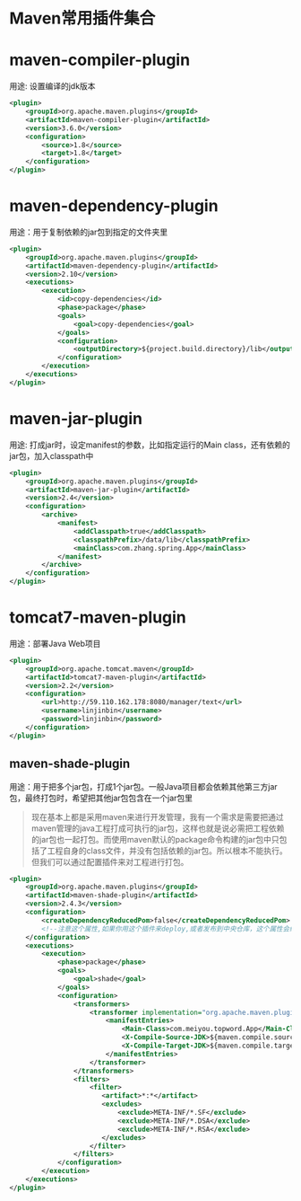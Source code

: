 Maven常用插件集合
=================

# maven-compiler-plugin
用途: 设置编译的jdk版本

```xml
<plugin>
    <groupId>org.apache.maven.plugins</groupId>
    <artifactId>maven-compiler-plugin</artifactId>
    <version>3.6.0</version>
    <configuration>
        <source>1.8</source>
        <target>1.8</target>
    </configuration>
</plugin>
```

# maven-dependency-plugin
用途：用于复制依赖的jar包到指定的文件夹里
```xml
<plugin>
    <groupId>org.apache.maven.plugins</groupId>
    <artifactId>maven-dependency-plugin</artifactId>
    <version>2.10</version>
    <executions>
        <execution>
            <id>copy-dependencies</id>
            <phase>package</phase>
            <goals>
                <goal>copy-dependencies</goal>
            </goals>
            <configuration>
                <outputDirectory>${project.build.directory}/lib</outputDirectory>
            </configuration>
        </execution>
    </executions>
</plugin>
```

# maven-jar-plugin
用途: 打成jar时，设定manifest的参数，比如指定运行的Main class，还有依赖的jar包，加入classpath中
```xml
<plugin>
    <groupId>org.apache.maven.plugins</groupId>
    <artifactId>maven-jar-plugin</artifactId>
    <version>2.4</version>
    <configuration>
        <archive>
            <manifest>
                <addClasspath>true</addClasspath>
                <classpathPrefix>/data/lib</classpathPrefix>
                <mainClass>com.zhang.spring.App</mainClass>
            </manifest>
        </archive>
    </configuration>
</plugin>
```

# tomcat7-maven-plugin
用途：部署Java Web项目
```xml
<plugin>
    <groupId>org.apache.tomcat.maven</groupId>
    <artifactId>tomcat7-maven-plugin</artifactId>
    <version>2.2</version>
    <configuration>
        <url>http://59.110.162.178:8080/manager/text</url>
        <username>linjinbin</username>
        <password>linjinbin</password>
    </configuration>
</plugin>
```

## maven-shade-plugin
用途：用于把多个jar包，打成1个jar包。一般Java项目都会依赖其他第三方jar包，最终打包时，希望把其他jar包包含在一个jar包里
>现在基本上都是采用maven来进行开发管理，我有一个需求是需要把通过maven管理的java工程打成可执行的jar包，这样也就是说必需把工程依赖的jar包也一起打包。而使用maven默认的package命令构建的jar包中只包括了工程自身的class文件，并没有包括依赖的jar包。所以根本不能执行。但我们可以通过配置插件来对工程进行打包。

```xml
<plugin>
    <groupId>org.apache.maven.plugins</groupId>
    <artifactId>maven-shade-plugin</artifactId>
    <version>2.4.3</version>
    <configuration>
        <createDependencyReducedPom>false</createDependencyReducedPom>
        <!--注意这个属性,如果你用这个插件来deploy,或者发布到中央仓库，这个属性会缩减你的pom文件,会把你依赖的<dependency>干掉-->
    </configuration>
    <executions>
        <execution>
            <phase>package</phase>
            <goals>
                <goal>shade</goal>
            </goals>
            <configuration>
                <transformers>
                    <transformer implementation="org.apache.maven.plugins.shade.resource.ManifestResourceTransformer">
                        <manifestEntries>
                            <Main-Class>com.meiyou.topword.App</Main-Class>
                            <X-Compile-Source-JDK>${maven.compile.source}</X-Compile-Source-JDK>
                            <X-Compile-Target-JDK>${maven.compile.target}</X-Compile-Target-JDK>
                        </manifestEntries>
                    </transformer>
                </transformers>
                <filters>
                    <filter>
                       <artifact>*:*</artifact>
                       <excludes>
                           <exclude>META-INF/*.SF</exclude>
                           <exclude>META-INF/*.DSA</exclude>
                           <exclude>META-INF/*.RSA</exclude>
                       </excludes>
                    </filter>
                </filters>
            </configuration>
        </execution>
    </executions>
</plugin>
```

